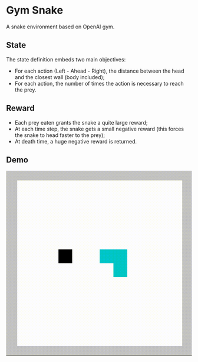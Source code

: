 # Gym Snake

A snake environment based on OpenAI gym.

## State

The state definition embeds two main objectives:
- For each action (Left - Ahead - Right), the distance between the head and the closest wall (body included);
- For each action, the number of times the action is necessary to reach the prey.

## Reward

- Each prey eaten grants the snake a quite large reward;
- At each time step, the snake gets a small negative reward (this forces the snake to head faster to the prey);
- At death time, a huge negative reward is returned.

## Demo

![alt text](https://github.com/yosinlpet/gym_snake/blob/master/demo.gif)
